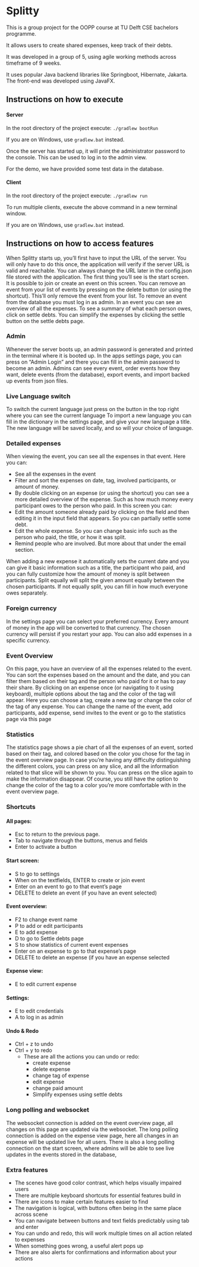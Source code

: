 # Splitty

This is a group project for the OOPP course at TU Delft CSE bachelors programme. 

It allows users to create shared expenses, keep track of their debts.

It was developed in a group of 5, using agile working methods across timeframe of 9 weeks.

It uses popular Java backend libraries like Springboot, Hibernate, Jakarta. The front-end was developed using JavaFX.

## Instructions on how to execute
#### Server
In the root directory of the project execute:
`./gradlew bootRun`

If you are on Windows, use `gradlew.bat` instead.

Once the server has started up, it will print the administrator password to the console. This can be used to log in to the admin view.

For the demo, we have provided some test data in the database.
#### Client
In the root directory of the project execute:
`./gradlew run`

To run multiple clients, execute the above command in a new terminal window.

If you are on Windows, use `gradlew.bat` instead.

## Instructions on how to access features
When Splitty starts up, you’ll first have to input the URL of the server. You will only have to do this once, the application will verify if the server URL is valid and reachable. You can always change the URL later in the config.json file stored with the application.
The first thing you’ll see is the start screen. It is possible to join or create an event on this screen. You can remove an event from your list of events by pressing on the delete button (or using the shortcut). This’ll only remove the event from your list. To remove an event from the database you must log in as admin.
In an event you can see an overview of all the expenses. To see a summary of what each person owes, click on settle debts. You can simplify the expenses by clicking the settle button on the settle debts page.

### Admin
Whenever the server boots up, an admin password is generated and printed in the terminal where it is booted up. In the apps settings page, you can press on “Admin Login” and there you can fill in the admin password to become an admin.
Admins can see every event, order events how they want, delete events (from the database), export events, and import backed up events from json files.


### Live Language switch
To switch the current language just press on the button in the top right where you can see the current language
To import a new language you can fill in the dictionary in the settings page, and give your new language a title. The new language will be saved locally, and so will your choice of language.

### Detailed expenses
When viewing the event, you can see all the expenses in that event. Here you can:
- See all the expenses in the event
- Filter and sort the expenses on date, tag, involved participants, or amount of money.
- By double clicking on an expense (or using the shortcut) you can see a more detailed overview of the expense. Such as how much money every participant owes to the person who paid. In this screen you can:
- Edit the amount someone already paid by clicking on the field and then editing it in the input field that appears. So you can partially settle some debt.
- Edit the whole expense. So you can change basic info such as the person who paid, the title, or how it was split.
- Remind people who are involved. But more about that under the email section.

When adding a new expense it automatically sets the current date and you can give it basic information such as a title, the participant who paid, and you can fully customize how the amount of money is split between participants. Split equally will split the given amount equally between the chosen participants. If not equally split, you can fill in how much everyone owes separately.

### Foreign currency
In the settings page you can select your preferred currency. Every amount of money in the app will be converted to that currency. The chosen currency will persist if you restart your app. You can also add expenses in a specific currency.

### Event Overview
On this page, you have an overview of all the expenses related to the event. You can sort the expenses based on the amount and the date, and you can filter them based on their tag and the person who paid for it or has to pay their share.
By clicking on an expense once (or navigating to it using keyboard), multiple options about the tag and the color of the tag will appear. Here you can choose a tag, create a new tag or change the color of the tag of any expense.
You can change the name of the event, add participants, add expense, send invites to the event or go to the statistics page via this page

### Statistics
The statistics page shows a pie chart of all the expenses of an event, sorted based on their tag, and colored based on the color you chose for the tag in the event overview page.
In case you’re having any difficulty distinguishing the different colors, you can press on any slice, and all the information related to that slice will be shown to you. You can press on the slice again to make the information disappear. Of course, you still have the option to change the color of the tag to a color you’re more comfortable with in the event overview page.

### Shortcuts
#### All pages:
- Esc to return to the previous page.
- Tab to navigate through the buttons, menus and fields
- Enter to activate a button
#### Start screen:
- S to go to settings
- When on the textfields, ENTER to create or join event
- Enter on an event to go to that event’s page
- DELETE to delete an event (if you have an event selected)
#### Event overview:
- F2 to change event name
- P to add or edit participants
- E to add expense
- D to go to Settle debts page
- S to show statistics of current event expenses
- Enter on an expense to go to that expense’s page
- DELETE to delete an expense (if you have an expense selected
#### Expense view:
- E to edit current expense
#### Settings:
- E to edit credentials
- A to log in as admin
#### Undo & Redo
- Ctrl + z to undo
- Ctrl + y to redo
  - These are all the actions you can undo or redo:
      - create expense
      - delete expense
      - change tag of expense
      - edit expense
      - change paid amount
      - Simplify expenses using settle debts

### Long polling and websocket
The websocket connection is added on the event overview page, all changes on this page are updated via the websocket. The long polling connection is added on the expense view page, here all changes in an expense will be updated live for all users. There is also a long polling connection on the start screen, where admins will be able to see live updates in the events stored in the database,

### Extra features
- The scenes have good color contrast, which helps visually impaired users
- There are multiple keyboard shortcuts for essential features build in
- There are icons to make certain features easier to find
- The navigation is logical, with buttons often being in the same place across scene
- You can navigate between buttons and text fields predictably using tab and enter
- You can undo and redo, this will work multiple times on all action related to expenses
- When something goes wrong, a useful alert pops up
- There are also alerts for confirmations and information about your actions

